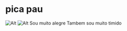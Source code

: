 # pica pau 
![Alt](upload.wikimedia.org/wikipedia/pt/3/3f/Woody_Woodpecker.png)
![Alt](i.pinimg.com/originals/db/69/74/db6974cf2f4364c65a4a3cb7b18fdf7b.jpg)
Sou muito alegre
Tambem sou muito timido
